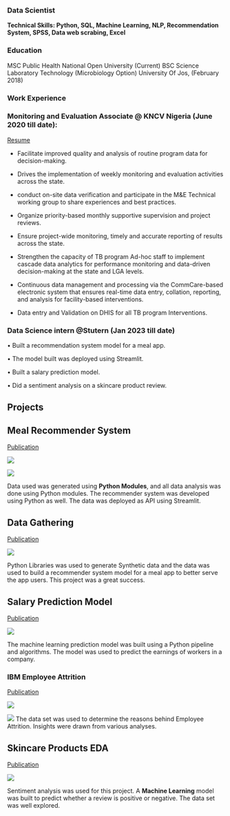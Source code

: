 ### Data Scientist
**Technical Skills: Python, SQL, Machine Learning, NLP, Recommendation System, SPSS, Data web scrabing, Excel**

### Education
MSC Public Health            National Open University (Current)
BSC Science Laboratory Technology (Microbiology Option)  University Of Jos, (February 2018)

### Work Experience
### Monitoring and Evaluation Associate @ KNCV Nigeria (June 2020 till date):
[Resume](https://github.com/graciousgift/Project-files/blob/main/Gift's_Resume.docx)
- Facilitate improved quality and analysis of routine program data for decision-making.

- Drives the implementation of weekly monitoring and evaluation activities across the state.

- conduct on-site data verification and participate in the M&E Technical working group to share experiences and best practices.

- Organize priority-based monthly supportive supervision and project reviews.

- Ensure project-wide monitoring, timely and accurate reporting of results across the state.

- Strengthen the capacity of TB program Ad-hoc staff to implement cascade data analytics for performance monitoring and data-driven decision-making at the state and LGA levels.

- Continuous data management and processing via the CommCare-based electronic system that ensures real-time data entry, collation, reporting, and analysis for facility-based interventions.

- Data entry and Validation on DHIS for all TB program Interventions.

### **Data Science intern @Stutern (Jan 2023 till date)**
•	Built a recommendation system model for a meal app.

•	The model built was deployed using Streamlit.

•	Built a salary prediction model.

•	Did a sentiment analysis on a skincare product review.

## Projects
## **Meal Recommender System**
[Publication](https://github.com/graciousgift/Project-files/blob/main/Recommender_system.ipynb)

![](/image/download.png)

![](/image/download1.png)

Data used was generated using **Python Modules**, and all data analysis was done using Python modules. The recommender system was developed using Python as well. The data was deployed as API using Streamlit.

## **Data Gathering**
[Publication](https://github.com/graciousgift/Project-files/blob/main/data_generationF.ipynb)

![](/image/download2.png)

Python Libraries was used to generate Synthetic data and the data was used to build a recommender system model for a meal app to better serve the app users. This project was a great success.


## **Salary Prediction Model**
[Publication](https://github.com/graciousgift/Project-files/blob/main/Salary%20Analyses.ipynb)

![](/image/download3.png)

The machine learning prediction model was built using a Python pipeline and algorithms. The model was used to predict the earnings of workers in a company.

### IBM Employee Attrition
[Publication](https://github.com/graciousgift/Project-files/blob/main/Workers_attrition_project.ipynb)

![](/image/download4.png)

![](/image/download5.png)
The data set was used to determine the reasons behind Employee Attrition. Insights were drawn from various analyses.

## **Skincare Products EDA**
[Publication](https://github.com/graciousgift/Project-files/blob/main/Skin%20Care%20analyses.ipynb)

![](/image/download6.png)


Sentiment analysis was used for this project. A **Machine Learning** model was built to predict whether a review is positive or negative. The data set was well explored.



